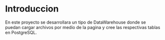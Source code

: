# Introduccion 
En este proyecto se desarrollara un tipo de DataWarehouse donde se puedan cargar archivos por medio de la pagina y cree las respectivas tablas en PostgreSQL.
